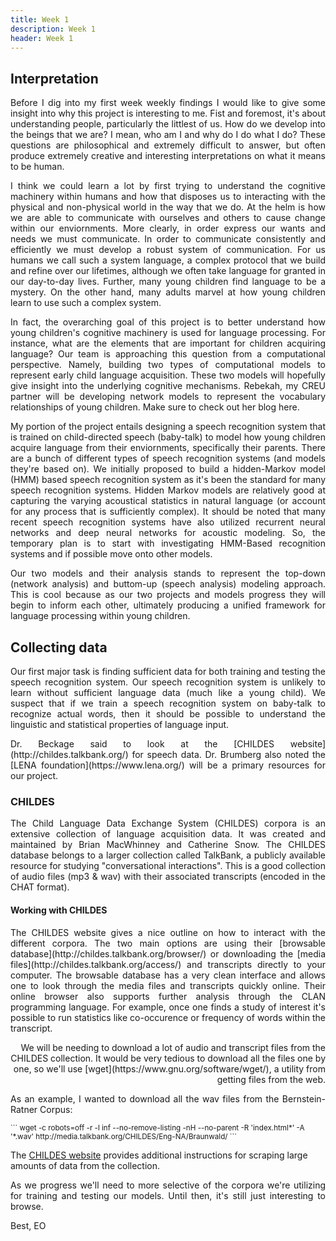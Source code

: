```yaml
---
title: Week 1
description: Week 1
header: Week 1
---
```



## Interpretation
<p style="text-align: justify;">Before I dig into my first week weekly findings I would like to give some insight into why this project is interesting to me. Fist and foremost, it's about understanding people, particularly the littlest of us. How do we develop into the beings that we are? I mean, who am I and why do I do what I do? These questions are philosophical and extremely difficult to answer, but often produce extremely creative and interesting interpretations on what it means to be human.</p>

<p style="text-align: justify;">I think we could learn a lot by first trying to understand the cognitive machinery within humans and how that disposes us to interacting with the physical and non-physical world in the way that we do. At the helm is how we are able to communicate with ourselves and others to cause change within our enviornments. More clearly, in order express our wants and needs we must communicate. In order to communicate consistently and efficiently we must develop a robust system of communication. For us humans we call such a system language, a complex protocol that we build and refine over our lifetimes, although we often take language for granted in our day-to-day lives. Further, many young children find language to be a mystery. On the other hand, many adults marvel at how young children learn to use such a complex system.</p>

<p style="text-align: justify;">In fact, the overarching goal of this project is to better understand how young children's cognitive machinery is used for language processing. For instance, what are the elements that are important for children acquiring language? Our team is approaching this question from a computational perspective. Namely, building two types of computational models to represent early child language acquisition. These two models will hopefully give insight into the underlying cognitive mechanisms. Rebekah, my CREU partner will be developing network models to represent the vocabulary relationships of young children. Make sure to check out her blog here.</p>

[//]: # (-- Image)

<p style="text-align: justify;">My portion of the project entails designing a speech recognition system that is trained on child-directed speech (baby-talk) to model how young children acquire language from their enviornments, specifically their parents. There are a bunch of different types of speech recognition systems (and models they're based on). We initially proposed to build a hidden-Markov model (HMM) based speech recognition system as it's been the standard for many speech recognition systems. Hidden Markov models are relatively good at capturing the varying acoustical statistics in natural language (or account for any process that is sufficiently complex). It should be noted that many recent speech recognition systems have also utilized recurrent neural networks and deep neural networks for acoustic modeling. So, the temporary plan is to start with investigating HMM-Based recognition systems and if possible move onto other models.</p>

[//]: # (-- Image)

<p style="text-align: justify;">Our two models and their analysis stands to represent the top-down (network analysis) and buttom-up (speech analysis) modeling approach. This is cool because as our two projects and models progress they will begin to inform each other, ultimately producing a unified framework for language processing within young children.</p>

[//]: # (-- Image)

## Collecting data
<p style="text-align: justify;">Our first major task is finding sufficient data for both training and testing the speech recognition system. Our speech recognition system is unlikely to learn without sufficient language data (much like a young child). We suspect that if we train a speech recognition system on baby-talk to recognize actual words, then it should be possible to understand the linguistic and statistical properties of language input.</p>

[//]: # (-- Image)

<p style="text-align: justify;">Dr. Beckage said to look at the [CHILDES website](http://childes.talkbank.org/) for speech data. Dr. Brumberg also noted the [LENA foundation](https://www.lena.org/) will be a primary resources for our project.</p>

### CHILDES ####
<p style="text-align: justify;">The Child Language Data Exchange System (CHILDES) corpora is an extensive collection of language acquisition data. It was created and maintained by Brian MacWhinney and Catherine Snow. The CHILDES database belongs to a larger collection called TalkBank, a publicly available resource for studying "conversational interactions". This is a good collection of audio files (mp3 & wav) with their associated transcripts (encoded in the CHAT format).</p>

#### Working with CHILDES
<p style="text-align: justify;">The CHILDES website gives a nice outline on how to interact with the different corpora. The two main options are using their [browsable database](http://childes.talkbank.org/browser/) or downloading the [media files](http://childes.talkbank.org/access/) and transcripts directly to your computer. The browsable database has a very clean interface and allows one to look through the media files and transcripts quickly online. Their online browser also supports further analysis through the CLAN programming language. For example, once one finds a study of interest it's possible to run statistics like co-occurence or frequency of words within the transcript. </p>

<p style="text-align: right;">We will be needing to download a lot of audio and transcript files from the CHILDES collection. It would be very tedious to download all the files one by one, so we'll use [wget](https://www.gnu.org/software/wget/), a utility from getting files from the web.</p>

<p style="text-align: justify;">As an example, I wanted to download all the wav files from the Bernstein-Ratner Corpus:</p>

<sub>
```
wget -c robots=off -r -l inf --no-remove-listing -nH --no-parent -R 'index.html*' -A '*.wav' http://media.talkbank.org/CHILDES/Eng-NA/Braunwald/
```</sub>

The [CHILDES website](http://childes.talkbank.org/data.html) provides additional instructions for scraping large amounts of data from the collection.

<p style="text-align: justify;">As we progress we'll need to more selective of the corpora we're utilizing for training and testing our models. Until then, it's still just interesting to browse.</p>

Best,
EO

